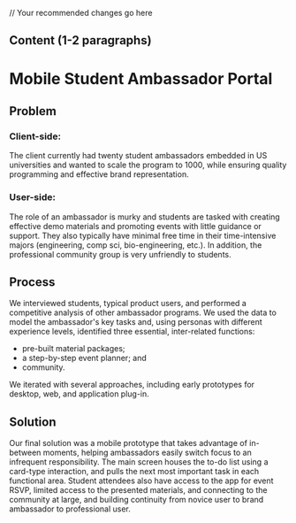 // Your recommended changes go here

## Content (1-2 paragraphs)

# Mobile Student Ambassador Portal

## Problem
### Client-side:  
The client currently had twenty student ambassadors embedded in US universities and wanted to scale the program to 1000, while ensuring quality programming and effective brand representation.  

### User-side:  
The role of an ambassador is murky and students are tasked with creating effective demo materials and promoting events with little guidance or support.  They also typically have minimal free time in their time-intensive majors (engineering, comp sci, bio-engineering, etc.).  In addition, the professional community group is very unfriendly to students.

## Process
We interviewed students, typical product users, and performed a competitive analysis of other ambassador programs.  We used the data to model the ambassador's key tasks and, using personas with different experience levels, identified three essential, inter-related functions: 
* pre-built material packages; 
* a step-by-step event planner; and 
* community.  

We iterated with several approaches, including early prototypes for desktop, web, and application plug-in.

## Solution
Our final solution was a mobile prototype that takes advantage of in-between moments, helping ambassadors easily switch focus to an infrequent responsibility.  The main screen houses the to-do list using a card-type interaction, and pulls the next most important task in each functional area.  Student attendees also have access to the app for event RSVP, limited access to the presented materials, and connecting to the community at large, and building continuity from novice user to brand ambassador to professional user.
